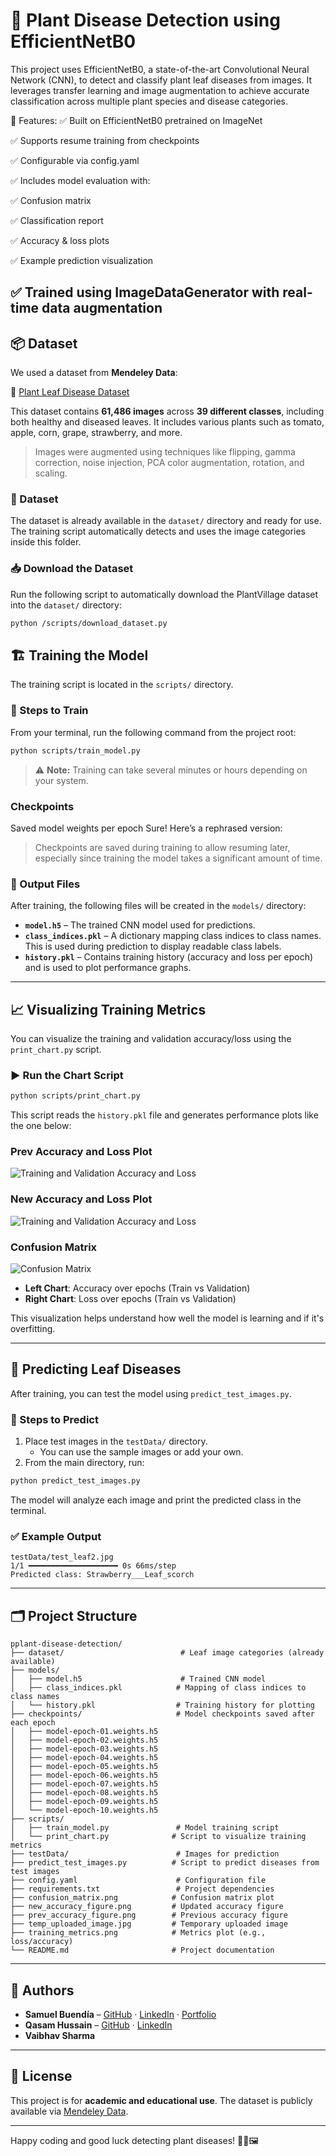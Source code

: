
# 🌿 Plant Disease Detection using EfficientNetB0
This project uses EfficientNetB0, a state-of-the-art Convolutional Neural Network (CNN), to detect and classify plant leaf diseases from images. It leverages transfer learning and image augmentation to achieve accurate classification across multiple plant species and disease categories.

🔧 Features:
✅ Built on EfficientNetB0 pretrained on ImageNet

✅ Supports resume training from checkpoints

✅ Configurable via config.yaml

✅ Includes model evaluation with:

✅ Confusion matrix

✅ Classification report

✅ Accuracy & loss plots

✅ Example prediction visualization

✅ Trained using ImageDataGenerator with real-time data augmentation
---

## 📦 Dataset

We used a dataset from **Mendeley Data**:

🔗 [Plant Leaf Disease Dataset](https://data.mendeley.com/datasets/tywbtsjrjv/1)

This dataset contains **61,486 images** across **39 different classes**, including both healthy and diseased leaves. It includes various plants such as tomato, apple, corn, grape, strawberry, and more.

> Images were augmented using techniques like flipping, gamma correction, noise injection, PCA color augmentation, rotation, and scaling.

### 📁 Dataset 

The dataset is already available in the `dataset/` directory and ready for use. The training script automatically detects and uses the image categories inside this folder.


### 📥 Download the Dataset

Run the following script to automatically download the PlantVillage dataset into the `dataset/` directory:

```bash
python /scripts/download_dataset.py
```
## 🏗️ Training the Model

The training script is located in the `scripts/` directory.

### 📌 Steps to Train

From your terminal, run the following command from the project root:

```bash
python scripts/train_model.py
```

> ⚠️ **Note:** Training can take several minutes or hours depending on your system.

### Checkpoints ### 
Saved model weights per epoch
Sure! Here’s a rephrased version:

> Checkpoints are saved during training to allow resuming later, especially since training the model takes a significant amount of time.


### 🎯 Output Files


After training, the following files will be created in the `models/` directory:

- **`model.h5`** – The trained CNN model used for predictions.
- **`class_indices.pkl`** – A dictionary mapping class indices to class names. This is used during prediction to display readable class labels.
- **`history.pkl`** – Contains training history (accuracy and loss per epoch) and is used to plot performance graphs.


---

## 📈 Visualizing Training Metrics

You can visualize the training and validation accuracy/loss using the `print_chart.py` script.

### ▶️ Run the Chart Script

```bash
python scripts/print_chart.py
```

This script reads the `history.pkl` file and generates performance plots like the one below:

### Prev Accuracy and Loss Plot ###
![Training and Validation Accuracy and Loss](./prev_accuracy_figure.png)


### New Accuracy and Loss Plot ###
![Training and Validation Accuracy and Loss](./new_accuracy_figure.png)

### Confusion Matrix ###
![Confusion Matrix](./confusion_matrix.png)

- **Left Chart**: Accuracy over epochs (Train vs Validation)
- **Right Chart**: Loss over epochs (Train vs Validation)

This visualization helps understand how well the model is learning and if it's overfitting.

---

## 🧪 Predicting Leaf Diseases

After training, you can test the model using `predict_test_images.py`.

### 📌 Steps to Predict

1. Place test images in the `testData/` directory.
   - You can use the sample images or add your own.
2. From the main directory, run:

```bash
python predict_test_images.py
```

The model will analyze each image and print the predicted class in the terminal.

### ✅ Example Output

```
testData/test_leaf2.jpg
1/1 ━━━━━━━━━━━━━━━━━━━━ 0s 66ms/step
Predicted class: Strawberry___Leaf_scorch
```

---

## 🗂️ Project Structure

```
pplant-disease-detection/
├── dataset/                          # Leaf image categories (already available)
├── models/
│   ├── model.h5                      # Trained CNN model
│   ├── class_indices.pkl            # Mapping of class indices to class names
│   └── history.pkl                  # Training history for plotting
├── checkpoints/                     # Model checkpoints saved after each epoch
│   ├── model-epoch-01.weights.h5
│   ├── model-epoch-02.weights.h5
│   ├── model-epoch-03.weights.h5
│   ├── model-epoch-04.weights.h5
│   ├── model-epoch-05.weights.h5
│   ├── model-epoch-06.weights.h5
│   ├── model-epoch-07.weights.h5
│   ├── model-epoch-08.weights.h5
│   ├── model-epoch-09.weights.h5
│   └── model-epoch-10.weights.h5
├── scripts/
│   ├── train_model.py               # Model training script
│   └── print_chart.py              # Script to visualize training metrics
├── testData/                        # Images for prediction
├── predict_test_images.py          # Script to predict diseases from test images
├── config.yaml                      # Configuration file
├── requirements.txt                 # Project dependencies
├── confusion_matrix.png            # Confusion matrix plot
├── new_accuracy_figure.png         # Updated accuracy figure
├── prev_accuracy_figure.png        # Previous accuracy figure
├── temp_uploaded_image.jpg         # Temporary uploaded image
├── training_metrics.png            # Metrics plot (e.g., loss/accuracy)
└── README.md                       # Project documentation

```

---

## 👥 Authors

- **Samuel Buendía** – [GitHub](https://github.com/samuelbuendia) · [LinkedIn](https://www.linkedin.com/in/samuelbuendia/) · [Portfolio](https://samuelbuendia.com)
- **Qasam Hussain** – [GitHub](https://github.com/Qasimhussain5753) · [LinkedIn](https://linkedin.com/in/qasam-hussain-53a54912b)
- **Vaibhav Sharma**
---

## 📃 License

This project is for **academic and educational use**. The dataset is publicly available via [Mendeley Data](https://data.mendeley.com/datasets/tywbtsjrjv/1).

---

Happy coding and good luck detecting plant diseases! 🌱🧠🖼️

